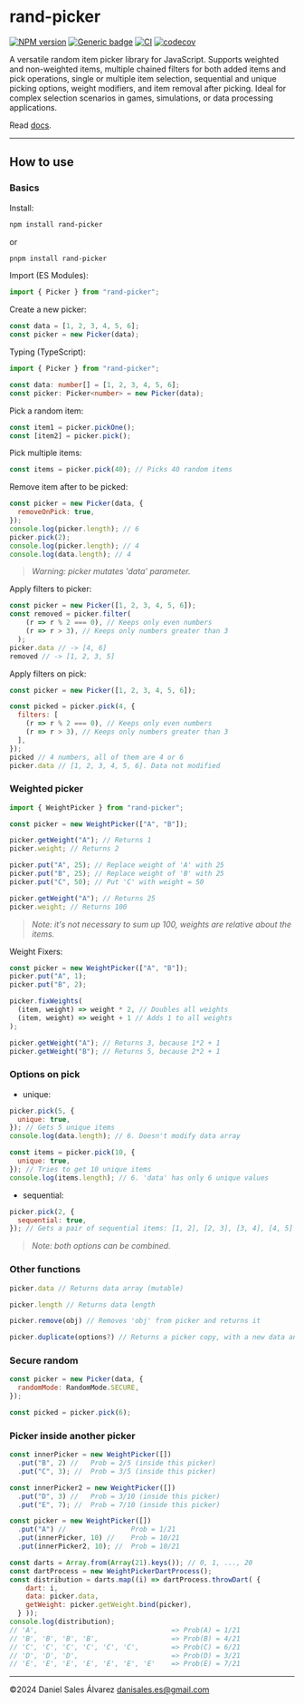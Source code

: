 # rand-picker

[![NPM version](http://img.shields.io/npm/v/rand-picker.svg)](https://www.npmjs.com/package/rand-picker)
[![Generic badge](https://img.shields.io/badge/GitHub-rand--picker-blue.svg?logo=github)](https://github.com/ByDSA/rand-picker)
[![CI](https://github.com/ByDSA/rand-picker/actions/workflows/ci.yml/badge.svg)](https://github.com/ByDSA/rand-picker/actions/workflows/ci.yml)
[![codecov](https://codecov.io/gh/ByDSA/rand-picker/branch/main/graph/badge.svg?token=RIJ2K00E5J)](https://codecov.io/gh/ByDSA/rand-picker)

A versatile random item picker library for JavaScript. Supports weighted and non-weighted items, multiple chained filters for both added items and pick operations, single or multiple item selection, sequential and unique picking options, weight modifiers, and item removal after picking. Ideal for complex selection scenarios in games, simulations, or data processing applications.

Read [docs](https://github.com/ByDSA/rand-picker/wiki).

---

## How to use

### Basics
Install:

```bash
npm install rand-picker
```
or
```bash
pnpm install rand-picker
```

Import (ES Modules):

```js
import { Picker } from "rand-picker";
```

Create a new picker:

```js
const data = [1, 2, 3, 4, 5, 6];
const picker = new Picker(data);
```

Typing (TypeScript):

```ts
import { Picker } from "rand-picker";

const data: number[] = [1, 2, 3, 4, 5, 6];
const picker: Picker<number> = new Picker(data);
```

Pick a random item:

```js
const item1 = picker.pickOne();
const [item2] = picker.pick();
```

Pick multiple items:

```js
const items = picker.pick(40); // Picks 40 random items
```

Remove item after to be picked:

```js
const picker = new Picker(data, {
  removeOnPick: true,
});
console.log(picker.length); // 6
picker.pick(2);
console.log(picker.length); // 4
console.log(data.length); // 4
```

> _Warning: picker mutates 'data' parameter._

Apply filters to picker:
```js
const picker = new Picker([1, 2, 3, 4, 5, 6]);
const removed = picker.filter(
    (r => r % 2 === 0), // Keeps only even numbers
    (r => r > 3), // Keeps only numbers greater than 3
  );
picker.data // -> [4, 6]
removed // -> [1, 2, 3, 5]
```

Apply filters on pick:
```js
const picker = new Picker([1, 2, 3, 4, 5, 6]);

const picked = picker.pick(4, {
  filters: [
    (r => r % 2 === 0), // Keeps only even numbers
    (r => r > 3), // Keeps only numbers greater than 3
  ],
});
picked // 4 numbers, all of them are 4 or 6
picker.data // [1, 2, 3, 4, 5, 6]. Data not modified
```

### Weighted picker
```js
import { WeightPicker } from "rand-picker";

const picker = new WeightPicker(["A", "B"]);

picker.getWeight("A"); // Returns 1
picker.weight; // Returns 2

picker.put("A", 25); // Replace weight of 'A' with 25
picker.put("B", 25); // Replace weight of 'B' with 25
picker.put("C", 50); // Put 'C' with weight = 50

picker.getWeight("A"); // Returns 25
picker.weight; // Returns 100
```

> _Note: it's not necessary to sum up 100, weights are relative about the items._

Weight Fixers:
```js
const picker = new WeightPicker(["A", "B"]);
picker.put("A", 1);
picker.put("B", 2);

picker.fixWeights(
  (item, weight) => weight * 2, // Doubles all weights
  (item, weight) => weight + 1 // Adds 1 to all weights
);

picker.getWeight("A"); // Returns 3, because 1*2 + 1
picker.getWeight("B"); // Returns 5, because 2*2 + 1
```
### Options on pick

- unique:

```js
picker.pick(5, {
  unique: true,
}); // Gets 5 unique items
console.log(data.length); // 6. Doesn't modify data array

const items = picker.pick(10, {
  unique: true,
}); // Tries to get 10 unique items
console.log(items.length); // 6. 'data' has only 6 unique values
```

- sequential:

```js
picker.pick(2, {
  sequential: true,
}); // Gets a pair of sequential items: [1, 2], [2, 3], [3, 4], [4, 5] or [5, 6]
```

> _Note: both options can be combined._

### Other functions

```js
picker.data // Returns data array (mutable)

picker.length // Returns data length

picker.remove(obj) // Removes 'obj' from picker and returns it

picker.duplicate(options?) // Returns a picker copy, with a new data and weight arrays

```

### Secure random

```js
const picker = new Picker(data, {
  randomMode: RandomMode.SECURE,
});

const picked = picker.pick(6);
```

### Picker inside another picker

```js
const innerPicker = new WeightPicker([])
  .put("B", 2) //   Prob = 2/5 (inside this picker)
  .put("C", 3); //  Prob = 3/5 (inside this picker)

const innerPicker2 = new WeightPicker([])
  .put("D", 3) //   Prob = 3/10 (inside this picker)
  .put("E", 7); //  Prob = 7/10 (inside this picker)

const picker = new WeightPicker([])
  .put("A") //                Prob = 1/21
  .put(innerPicker, 10) //    Prob = 10/21
  .put(innerPicker2, 10); //  Prob = 10/21

const darts = Array.from(Array(21).keys()); // 0, 1, ..., 20
const dartProcess = new WeightPickerDartProcess();
const distribution = darts.map((i) => dartProcess.throwDart( {
    dart: i,
    data: picker.data,
    getWeight: picker.getWeight.bind(picker),
  } ));
console.log(distribution);
// 'A',                                 => Prob(A) = 1/21
// 'B', 'B', 'B', 'B',                  => Prob(B) = 4/21
// 'C', 'C', 'C', 'C', 'C', 'C',        => Prob(C) = 6/21
// 'D', 'D', 'D',                       => Prob(D) = 3/21
// 'E', 'E', 'E', 'E', 'E', 'E', 'E'    => Prob(E) = 7/21
```

---

©2024 Daniel Sales Álvarez <danisales.es@gmail.com>
